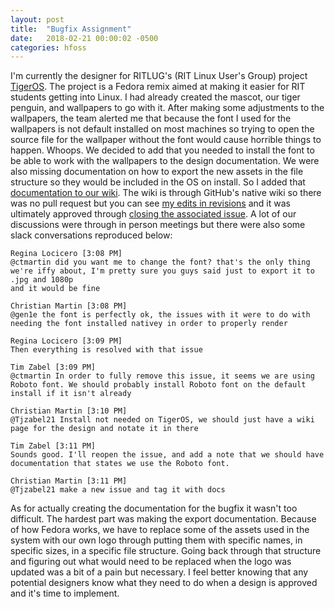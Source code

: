 ```yaml
---
layout: post
title:  "Bugfix Assignment"
date:   2018-02-21 00:00:02 -0500
categories: hfoss
---
```

I'm currently the designer for RITLUG's (RIT Linux User's Group) project [TigerOS](https://github.com/RITlug/TigerOS). The project is a Fedora remix aimed at making it easier for RIT students getting into Linux. I had already created the mascot, our tiger penguin, and wallpapers to go with it. After making some adjustments to the wallpapers, the team alerted me that because the font I used for the wallpapers is not default installed on most machines so trying to open the source file for the wallpaper without the font would cause horrible things to happen. Whoops. We decided to add that you needed to install the font to be able to work with the wallpapers to the design documentation. We were also missing documentation on how to export the new assets in the file structure so they would be included in the OS on install. So I added that [documentation to our wiki](https://github.com/RITlug/TigerOS/wiki/TigerOS-Design). The wiki is through GitHub's native wiki so there was no pull request but you can see [my edits in revisions](https://github.com/RITlug/TigerOS/wiki/TigerOS-Design/_history) and it was ultimately approved through [closing the associated issue](https://github.com/RITlug/TigerOS/issues/96). A lot of our discussions were through in person meetings but there were also some slack conversations reproduced below:

    Regina Locicero [3:08 PM]
    @ctmartin did you want me to change the font? that's the only thing we're iffy about, I'm pretty sure you guys said just to export it to .jpg and 1080p
    and it would be fine
    
    Christian Martin [3:08 PM]
    @gen1e the font is perfectly ok, the issues with it were to do with needing the font installed nativey in order to properly render
    
    Regina Locicero [3:09 PM]
    Then everything is resolved with that issue
    
    Tim Zabel [3:09 PM]
    @ctmartin In order to fully remove this issue, it seems we are using Roboto font. We should probably install Roboto font on the default install if it isn't already
    
    Christian Martin [3:10 PM]
    @Tjzabel21 Install not needed on TigerOS, we should just have a wiki page for the design and notate it in there
    
    Tim Zabel [3:11 PM]
    Sounds good. I'll reopen the issue, and add a note that we should have documentation that states we use the Roboto font.
    
    Christian Martin [3:11 PM]
    @Tjzabel21 make a new issue and tag it with docs
  
As for actually creating the documentation for the bugfix it wasn't too difficult. The hardest part was making the export documentation. Because of how Fedora works, we have to replace some of the assets used in the system with our own logo through putting them with specific names, in specific sizes, in a specific file structure. Going back through that structure and figuring out what would need to be replaced when the logo was updated was a bit of a pain but necessary. I feel better knowing that any potential designers know what they need to do when a design is approved and it's time to implement. 
